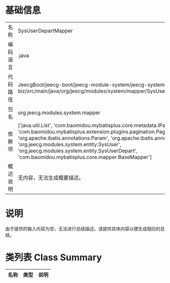 # 基础信息

|      |      |
|------|------|
| 名称 | SysUserDepartMapper |
| 编码语言 | .java |
| 代码路径 | JeecgBoot/jeecg-boot/jeecg-module-system/jeecg-system-biz/src/main/java/org/jeecg/modules/system/mapper/SysUserDepartMapper.java |
| 包名 | org.jeecg.modules.system.mapper |
| 依赖项 | ['java.util.List', 'com.baomidou.mybatisplus.core.metadata.IPage', 'com.baomidou.mybatisplus.extension.plugins.pagination.Page', 'org.apache.ibatis.annotations.Param', 'org.apache.ibatis.annotations.Select', 'org.jeecg.modules.system.entity.SysUser', 'org.jeecg.modules.system.entity.SysUserDepart', 'com.baomidou.mybatisplus.core.mapper.BaseMapper'] |
| 概述说明 | 无内容，无法生成概要描述。 |

# 说明

由于提供的输入内容为空，无法进行总结描述。请提供具体内容以便生成相应的总结。

# 类列表 Class Summary

| 名称   | 类型  | 说明 |
|-------|------|-------------|




